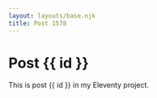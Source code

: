 ```yaml
---
layout: layouts/base.njk
title: Post 1578
---
```


# Post {{ id }}

This is post {{ id }} in my Eleventy project.
